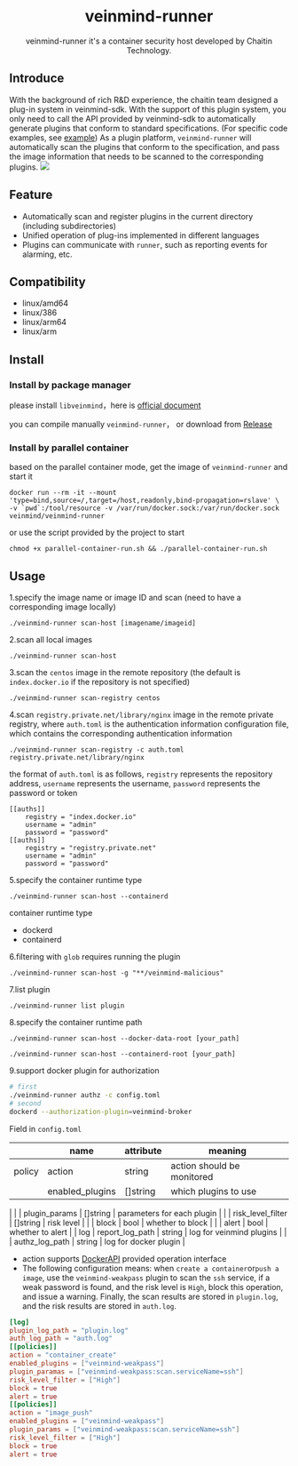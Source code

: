 <h1 align="center"> veinmind-runner </h1>

<p align="center">
veinmind-runner it's a container security host developed by Chaitin Technology.
</p>

## Introduce
With the background of rich R&D experience, the chaitin team designed a plug-in system in veinmind-sdk.
With the support of this plugin system, you only need to call the API provided by veinmind-sdk to automatically generate plugins that conform to standard specifications. (For specific code examples, see [example](./example))
As a plugin platform, `veinmind-runner` will automatically scan the plugins that conform to the specification, and pass the image information that needs to be scanned to the corresponding plugins.
![](https://dinfinite.oss-cn-beijing.aliyuncs.com/image/20220321150601.png)

## Feature

- Automatically scan and register plugins in the current directory (including subdirectories)
- Unified operation of plug-ins implemented in different languages
- Plugins can communicate with `runner`, such as reporting events for alarming, etc.

## Compatibility

- linux/amd64
- linux/386
- linux/arm64
- linux/arm

## Install

### Install by package manager

please install `libveinmind`，here is [official document](https://github.com/chaitin/libveinmind)

you can compile manually `veinmind-runner`，
or download from [Release](https://github.com/chaitin/veinmind-tools/releases)

### Install by parallel container

based on the parallel container mode, get the image of `veinmind-runner` and start it
```
docker run --rm -it --mount 'type=bind,source=/,target=/host,readonly,bind-propagation=rslave' \
-v `pwd`:/tool/resource -v /var/run/docker.sock:/var/run/docker.sock veinmind/veinmind-runner
```

or use the script provided by the project to start
```
chmod +x parallel-container-run.sh && ./parallel-container-run.sh
```

## Usage

1.specify the image name or image ID and scan (need to have a corresponding image locally)

```
./veinmind-runner scan-host [imagename/imageid]
```

2.scan all local images

```
./veinmind-runner scan-host
```

3.scan the `centos` image in the remote repository (the default is `index.docker.io` if the repository is not specified)

```
./veinmind-runner scan-registry centos
```

4.scan `registry.private.net/library/nginx` image in the remote private registry, where `auth.toml` is the authentication information configuration file, which contains the corresponding authentication information

```
./veinmind-runner scan-registry -c auth.toml registry.private.net/library/nginx
```

the format of `auth.toml` is as follows, `registry` represents the repository address, `username` represents the username, `password` represents the password or token
```
[[auths]]
	registry = "index.docker.io"
	username = "admin"
	password = "password"
[[auths]]
	registry = "registry.private.net"
	username = "admin"
	password = "password"
```

5.specify the container runtime type

```
./veinmind-runner scan-host --containerd
```

container runtime type
- dockerd
- containerd

6.filtering with `glob` requires running the plugin
```
./veinmind-runner scan-host -g "**/veinmind-malicious"
```

7.list plugin
```
./veinmind-runner list plugin
```

8.specify the container runtime path
```
./veinmind-runner scan-host --docker-data-root [your_path]
```
```
./veinmind-runner scan-host --containerd-root [your_path]
```

9.support docker plugin for authorization
```bash
# first
./veinmind-runner authz -c config.toml
# second
dockerd --authorization-plugin=veinmind-broker
```
Field in `config.toml`

|  | **name**           | **attribute** | **meaning**  |
|----------|-------------------|----------|---------|
| policy   | action            | string   | action should be monitored |
|          | enabled_plugins   | []string | which plugins to use
|
|          | plugin_params     | []string | parameters for each plugin |
|          | risk_level_filter | []string | risk level    |
|          | block             | bool     | whether to block    |
|          | alert             | bool     | whether to alert    |
| log      | report_log_path   | string   | log for veinmind plugins  |
|          | authz_log_path    | string   | log for docker plugin  |

- action supports [DockerAPI](https://docs.docker.com/engine/api/v1.41/#operation/) provided operation interface
- The following configuration means: when `create a container`or`push a image`, use the `veinmind-weakpass` plugin to scan the `ssh` service, if a weak password is found, and the risk level is `High`, block this operation, and issue a warning. Finally, the scan results are stored in `plugin.log`, and the risk results are stored in `auth.log`.

```toml
[log]
plugin_log_path = "plugin.log"
auth_log_path = "auth.log"
[[policies]]
action = "container_create"
enabled_plugins = ["veinmind-weakpass"]
plugin_paramas = ["veinmind-weakpass:scan.serviceName=ssh"]
risk_level_filter = ["High"]
block = true
alert = true
[[policies]]
action = "image_push"
enabled_plugins = ["veinmind-weakpass"]
plugin_params = ["veinmind-weakpass:scan.serviceName=ssh"]
risk_level_filter = ["High"]
block = true
alert = true
```